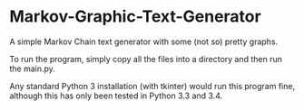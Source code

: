 # Markov-Graphic-Text-Generator
A simple Markov Chain text generator with some (not so) pretty graphs.

To run the program, simply copy all the files into a directory and then run the main.py.

Any standard Python 3 installation (with tkinter) would run this program fine, although this has only been tested in Python 3.3 and 3.4.
